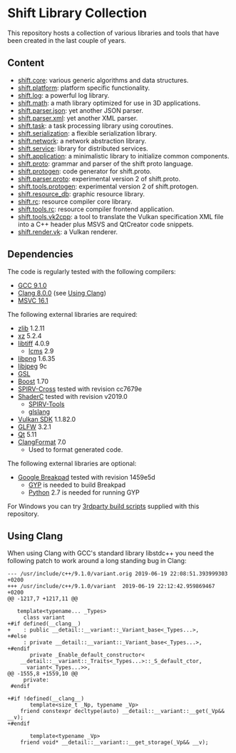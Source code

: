 # Shift Library Collection

This repository hosts a collection of various libraries and tools that have been created in the last couple of years.

## Content

* [shift.core](shift/core/doc/core.md): various generic algorithms and data structures.
* [shift.platform](shift/platform/doc/platform.md): platform specific functionality.
* [shift.log](shift/log/doc/log.md): a powerful log library.
* [shift.math](shift/math/doc/math.md): a math library optimized for use in 3D applications.
* [shift.parser.json](shift/parser.json/doc/parser.json.md): yet another JSON parser.
* [shift.parser.xml](shift/parser.xml/doc/parser.xml.md): yet another XML parser.
* [shift.task](shift/task/doc/task.md): a task processing library using coroutines.
* [shift.serialization](shift/serialization/doc/serialization.md): a flexible serialization library.
* [shift.network](shift/network/doc/network.md): a network abstraction library.
* [shift.service](shift/service/doc/service.md): library for distributed services.
* [shift.application](shift/application/doc/application.md): a minimalistic library to initialize common components.
* [shift.proto](shift/proto/doc/proto.md): grammar and parser of the shift proto language.
* [shift.protogen](shift/protogen/doc/protogen.md): code generator for shift.proto.
* [shift.parser.proto](shift/parser.proto/doc/parser.proto.md): experimental version 2 of shift.proto.
* [shift.tools.protogen](shift/tools.protogen/doc/tools.protogen.md): experimental version 2 of shift.protogen.
* [shift.resource_db](shift/resource_db/doc/resource_db.md): graphic resource library.
* [shift.rc](shift/rc/doc/rc.md): resource compiler core library.
* [shift.tools.rc](shift/tools.rc/doc/tools.rc.md): resource compiler frontend application.
* [shift.tools.vk2cpp](shift/tools.vk2cpp/doc/tools.vk2cpp.md): a tool to translate the Vulkan specification XML file into a C++ header plus MSVS and QtCreator code snippets.
* [shift.render.vk](shift/render.vk/doc/render.vk.md): a Vulkan renderer.

## Dependencies

The code is regularly tested with the following compilers:

* [GCC 9.1.0](https://gcc.gnu.org/)
* [Clang 8.0.0](https://clang.llvm.org/) (see [Using Clang](#using-clang))
* [MSVC 16.1](https://visualstudio.microsoft.com/)

The following external libraries are required:

* [zlib](https://zlib.net/) 1.2.11
* [xz](https://tukaani.org/xz/) 5.2.4
* [libtiff](http://www.simplesystems.org/libtiff/) 4.0.9
    * [lcms](http://www.littlecms.com/) 2.9
* [libpng](http://www.libpng.org/pub/png/libpng.html) 1.6.35
* [libjpeg](https://www.ijg.org/) 9c
* [GSL](https://github.com/Microsoft/GSL)
* [Boost](https://www.boost.org/) 1.70
* [SPIRV-Cross](https://github.com/KhronosGroup/SPIRV-Cross) tested with revision cc7679e
* [ShaderC](https://github.com/google/shaderc) tested with revision v2019.0
    * [SPIRV-Tools](https://github.com/KhronosGroup/SPIRV-Tools)
    * [glslang](https://github.com/KhronosGroup/glslang)
* [Vulkan SDK](https://vulkan.lunarg.com/) 1.1.82.0
* [GLFW](https://www.glfw.org/) 3.2.1
* [Qt](https://www.qt.io/download) 5.11
* [ClangFormat](https://clang.llvm.org/docs/ClangFormat.html) 7.0
    * Used to format generated code.

The following external libraries are optional:

* [Google Breakpad](https://github.com/google/breakpad) tested with revision 1459e5d
    * [GYP](https://gyp.gsrc.io/) is needed to build Breakpad
    * [Python](https://www.python.org/) 2.7 is needed for running GYP

For Windows you can try [3rdparty build scripts](3rdparty/packages/README.md) supplied with this repository.

## Using Clang

When using Clang with GCC's standard library libstdc++ you need the following patch to work around a long standing bug in Clang:

```
--- /usr/include/c++/9.1.0/variant.orig	2019-06-19 22:08:51.393999303 +0200
+++ /usr/include/c++/9.1.0/variant	2019-06-19 22:12:42.959869467 +0200
@@ -1217,7 +1217,11 @@
 
   template<typename... _Types>
     class variant
+#if defined(__clang__)
+    : public __detail::__variant::_Variant_base<_Types...>,
+#else
     : private __detail::__variant::_Variant_base<_Types...>,
+#endif
       private _Enable_default_constructor<
 	__detail::__variant::_Traits<_Types...>::_S_default_ctor,
 	  variant<_Types...>>,
@@ -1555,8 +1559,10 @@
     private:
 #endif
 
+#if !defined(__clang__)
       template<size_t _Np, typename _Vp>
 	friend constexpr decltype(auto) __detail::__variant::__get(_Vp&& __v);
+#endif
 
       template<typename _Vp>
 	friend void* __detail::__variant::__get_storage(_Vp&& __v);
```

